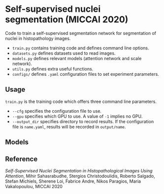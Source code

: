# Self-supervised nuclei segmentation (MICCAI 2020)

Code to train a self-supervised segmentation network for segmentation of nuclei in histopathology images. 

* ```train.py``` contains training code and defines command line options. 
* ```datasets.py``` defines datasets used to read images. 
* ```models.py``` defines relevant models (attention network and scale network).
* ```utils.py``` defines extra useful functions.
* ```configs/``` defines ```.yaml``` configuration files to set experiment parameters. 

## Usage
```train.py``` is the training code which offers three command line parameters. 
* ```--cfg``` specifies the configuration file to use.
* ```--gpu``` specifies which GPU to use. A value of ```-1``` implies no GPU.
* ```--output_dir``` specifies directory to record results. If the configuration file is ```name.yaml```, results will be recorded in ```output/name```. 

## Models
<Will be added soon>

## Reference
*Self-Supervised Nuclei Segmentation in Histopathological Images Using Attention*, Mihir Sahasrabudhe, Stergios Christodoulidis, Roberto Salgado, Stefan Michiels, Sherene Loi, Fabrice Andre, Nikos Paragios, Maria Vakalopoulou, MICCAI 2020
